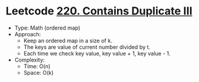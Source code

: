 # Leetcode [220. Contains Duplicate III](https://leetcode.com/problems/contains-duplicate-iii/)
- Type: Math (ordered map)
- Approach:
	- Keep an ordered map in a size of k.
	- The keys are value of current number divided by t.
	- Each time we check key value, key value + 1, key value - 1.
- Complexity:
	- Time: O(n)
	- Space: O(k)